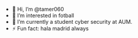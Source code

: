 - 👋 Hi, I’m @tamer060
- 👀 I’m interested in fotball 
- 🌱 I’m currently a student  cyber security at AUM.
- ⚡ Fun fact: hala madrid always

<!---
tamer060/tamer060 is a ✨ special ✨ repository because its `README.md` (this file) appears on your GitHub profile.
You can click the Preview link to take a look at your changes.
--->
